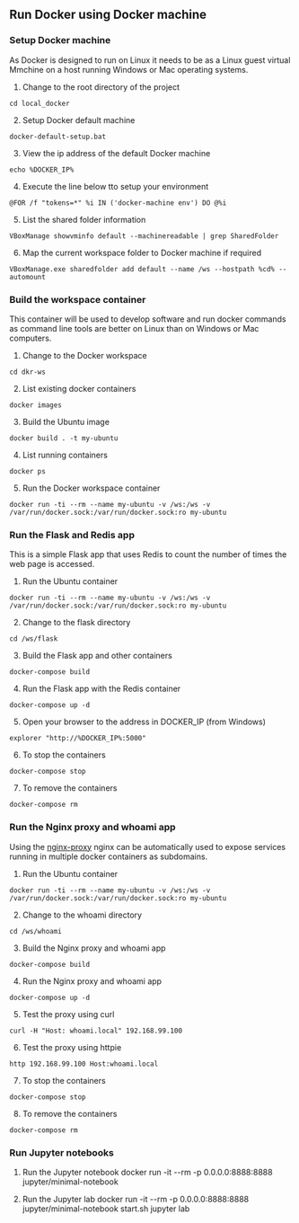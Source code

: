 ## Run Docker using Docker machine

### Setup Docker machine

As Docker is designed to run on Linux it needs to be as a Linux guest virtual
Mmchine on a host running Windows or Mac operating systems.

1. Change to the root directory of the project

  ```
  cd local_docker
  ```

2. Setup Docker default machine

  ```
  docker-default-setup.bat
  ```

3. View the ip address of the default Docker machine

  ```
  echo %DOCKER_IP%
  ```

4. Execute the line below tto setup your environment

  ```
  @FOR /f "tokens=*" %i IN ('docker-machine env') DO @%i
  ```

5. List the shared folder information

  ```
  VBoxManage showvminfo default --machinereadable | grep SharedFolder
  ```

6. Map the current workspace folder to Docker machine if required

  ```
  VBoxManage.exe sharedfolder add default --name /ws --hostpath %cd% --automount
  ```

### Build the workspace container

This container will be used to develop software and run docker commands as
command line tools are better on Linux than on Windows or Mac computers.

1. Change to the Docker workspace

  ```
  cd dkr-ws
  ```

2. List existing docker containers

  ```
  docker images
  ```

3. Build the Ubuntu image

  ```
  docker build . -t my-ubuntu
  ```

4. List running containers

  ```
  docker ps
  ```

5. Run the Docker workspace container

  ```
  docker run -ti --rm --name my-ubuntu -v /ws:/ws -v /var/run/docker.sock:/var/run/docker.sock:ro my-ubuntu
  ```

### Run the Flask and Redis app

This is a simple Flask app that uses Redis to count the number of times the
web page is accessed.

1. Run the Ubuntu container

  ```
  docker run -ti --rm --name my-ubuntu -v /ws:/ws -v /var/run/docker.sock:/var/run/docker.sock:ro my-ubuntu
  ```

2. Change to the flask directory

  ```
  cd /ws/flask
  ```

3. Build the Flask app and other containers

  ```
  docker-compose build
  ```

4. Run the Flask app with the Redis container

  ```
  docker-compose up -d
  ```

5. Open your browser to the address in DOCKER_IP (from Windows)

  ```
  explorer "http://%DOCKER_IP%:5000"
  ```

6. To stop the containers

  ```
  docker-compose stop
  ```

7. To remove the containers

  ```
  docker-compose rm
  ```

### Run the Nginx proxy and whoami app

Using the [nginx-proxy][110] nginx can be automatically used to expose
services running in multiple docker containers as subdomains.

[110]: https://github.com/jwilder/nginx-proxy

1. Run the Ubuntu container

  ```
  docker run -ti --rm --name my-ubuntu -v /ws:/ws -v /var/run/docker.sock:/var/run/docker.sock:ro my-ubuntu
  ```

2. Change to the whoami directory

  ```
  cd /ws/whoami
  ```

3. Build the Nginx proxy and whoami app

  ```
  docker-compose build
  ```

4. Run the Nginx proxy and whoami app

  ```
  docker-compose up -d
  ```

5. Test the proxy using curl

  ```
  curl -H "Host: whoami.local" 192.168.99.100
  ```

6. Test the proxy using httpie

  ```
  http 192.168.99.100 Host:whoami.local
  ```

7. To stop the containers

  ```
  docker-compose stop
  ```

8. To remove the containers

  ```
  docker-compose rm
  ```

### Run Jupyter notebooks

1. Run the Jupyter notebook
docker run -it --rm -p 0.0.0.0:8888:8888 jupyter/minimal-notebook

2. Run the Jupyter lab
docker run -it --rm -p 0.0.0.0:8888:8888 jupyter/minimal-notebook start.sh jupyter lab
